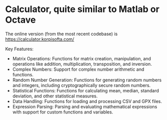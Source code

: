 # Calculator, quite similar to Matlab or Octave

The online version (from the most recent codebase) is https://calculator.korpisofta.com/

Key Features:
* Matrix Operations: Functions for matrix creation, manipulation, and operations like addition, multiplication, transposition, and inversion.
* Complex Numbers: Support for complex number arithmetic and functions.
* Random Number Generation: Functions for generating random numbers and integers, including cryptographically secure random numbers.
* Statistical Functions: Functions for calculating mean, median, standard deviation, and other statistical measures.
* Data Handling: Functions for loading and processing CSV and GPX files.
* Expression Parsing: Parsing and evaluating mathematical expressions with support for custom functions and variables.
